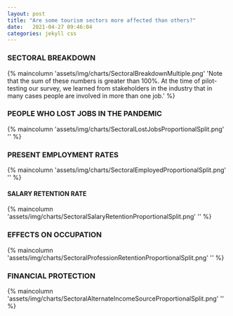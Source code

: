 ```yaml
---
layout: post
title: "Are some tourism sectors more affected than others?"
date:   2021-04-27 09:46:04
categories: jekyll css
---
```



### SECTORAL BREAKDOWN 
{% maincolumn 'assets/img/charts/SectoralBreakdownMultiple.png' 'Note that the sum of these numbers is greater than 100%. At the time of pilot-testing our survey, we learned from stakeholders in the industry that in many cases people are involved in more than one job.' %}




### PEOPLE WHO LOST JOBS IN THE PANDEMIC
{% maincolumn 'assets/img/charts/SectoralLostJobsProportionalSplit.png' '' %}


### PRESENT EMPLOYMENT RATES

{% maincolumn 'assets/img/charts/SectoralEmployedProportionalSplit.png' '' %}


#### SALARY RETENTION RATE
{% maincolumn 'assets/img/charts/SectoralSalaryRetentionProportionalSplit.png' '' %}


### EFFECTS ON OCCUPATION
{% maincolumn 'assets/img/charts/SectoralProfessionRetentionProportionalSplit.png' '' %}

### FINANCIAL PROTECTION
{% maincolumn 'assets/img/charts/SectoralAlternateIncomeSourceProportionalSplit.png' '' %}


